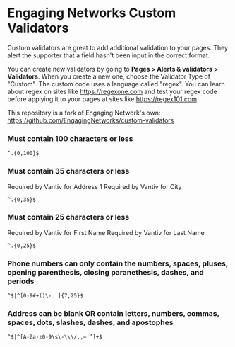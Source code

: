 # Engaging Networks Custom Validators
Custom validators are great to add additional validation to your pages. They alert the supporter that a field hasn't been input in the correct format. 

You can create new validators by going to **Pages > Alerts & validators > Validators**. When you create a new one, choose the Validator Type of "Custom". The custom code uses a language called "regex". You can learn about regex on sites like https://regexone.com and test your regex code before applying it to your pages at sites like https://regex101.com.

This repository is a fork of Engaging Network's own: https://github.com/EngagingNetworks/custom-validators

### Must contain 100 characters or less
```regex
^.{0,100}$
```

### Must contain 35 characters or less
Required by Vantiv for Address 1
Required by Vantiv for City
```regex
^.{0,35}$
```

### Must contain 25 characters or less
Required by Vantiv for First Name
Required by Vantiv for Last Name
```regex
^.{0,25}$
```

### Phone numbers can only contain the numbers, spaces, pluses, opening parenthesis, closing paranethesis, dashes, and periods
```regex
^$|^[0-9#+()\-. ]{7,25}$
```

### Address can be blank OR contain letters, numbers, commas, spaces, dots, slashes, dashes, and apostophes
```regex
^$|^[A-Za-z0-9\s\-\\\/.,—'’]+$
```
